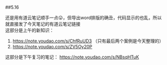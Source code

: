 ##5.16

还是用有道云笔记顺手一点😛，但导出word排版的确丑，代码显示的也乱，所以就直接发了今天笔记的有道云笔记链接  
这部分是上午的新知识：  
1. https://note.youdao.com/s/ChfRuUD3  （只有最后两个案例是今天整理的）
2. https://note.youdao.com/s/ZV5Oy20P

这部分是下午复习的笔记：
https://note.youdao.com/s/NBsqHTuK